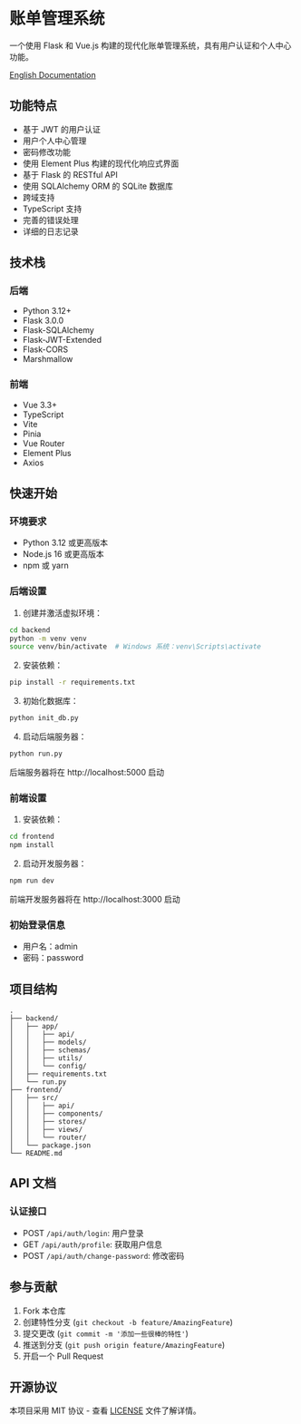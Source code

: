 # 账单管理系统

一个使用 Flask 和 Vue.js 构建的现代化账单管理系统，具有用户认证和个人中心功能。

[English Documentation](./README.md)

## 功能特点

- 基于 JWT 的用户认证
- 用户个人中心管理
- 密码修改功能
- 使用 Element Plus 构建的现代化响应式界面
- 基于 Flask 的 RESTful API
- 使用 SQLAlchemy ORM 的 SQLite 数据库
- 跨域支持
- TypeScript 支持
- 完善的错误处理
- 详细的日志记录

## 技术栈

### 后端
- Python 3.12+
- Flask 3.0.0
- Flask-SQLAlchemy
- Flask-JWT-Extended
- Flask-CORS
- Marshmallow

### 前端
- Vue 3.3+
- TypeScript
- Vite
- Pinia
- Vue Router
- Element Plus
- Axios

## 快速开始

### 环境要求
- Python 3.12 或更高版本
- Node.js 16 或更高版本
- npm 或 yarn

### 后端设置
1. 创建并激活虚拟环境：
```bash
cd backend
python -m venv venv
source venv/bin/activate  # Windows 系统：venv\Scripts\activate
```

2. 安装依赖：
```bash
pip install -r requirements.txt
```

3. 初始化数据库：
```bash
python init_db.py
```

4. 启动后端服务器：
```bash
python run.py
```

后端服务器将在 http://localhost:5000 启动

### 前端设置
1. 安装依赖：
```bash
cd frontend
npm install
```

2. 启动开发服务器：
```bash
npm run dev
```

前端开发服务器将在 http://localhost:3000 启动

### 初始登录信息
- 用户名：admin
- 密码：password

## 项目结构

```
.
├── backend/
│   ├── app/
│   │   ├── api/
│   │   ├── models/
│   │   ├── schemas/
│   │   ├── utils/
│   │   └── config/
│   ├── requirements.txt
│   └── run.py
├── frontend/
│   ├── src/
│   │   ├── api/
│   │   ├── components/
│   │   ├── stores/
│   │   ├── views/
│   │   └── router/
│   └── package.json
└── README.md
```

## API 文档

### 认证接口
- POST `/api/auth/login`: 用户登录
- GET `/api/auth/profile`: 获取用户信息
- POST `/api/auth/change-password`: 修改密码

## 参与贡献

1. Fork 本仓库
2. 创建特性分支 (`git checkout -b feature/AmazingFeature`)
3. 提交更改 (`git commit -m '添加一些很棒的特性'`)
4. 推送到分支 (`git push origin feature/AmazingFeature`)
5. 开启一个 Pull Request

## 开源协议

本项目采用 MIT 协议 - 查看 [LICENSE](LICENSE) 文件了解详情。 
